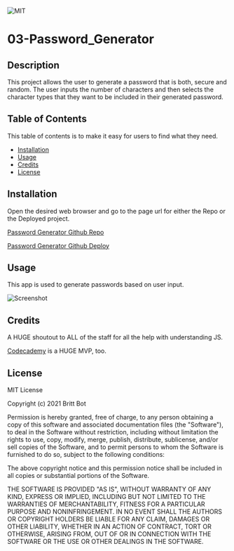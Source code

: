 ![MIT](https://img.shields.io/badge/License-MIT-yellow.svg)
# 03-Password_Generator
## Description 

This project allows the user to generate a password that is both, secure and random. The user inputs the number of characters and then selects the character types that they want to be included in their generated password.


## Table of Contents 

This table of contents is to make it easy for users to find what they need.

* [Installation](#installation)
* [Usage](#usage)
* [Credits](#credits)
* [License](#license)


## Installation

Open the desired web browser and go to the page url for either the Repo or the Deployed project.

[Password Generator Github Repo](https://github.com/britt-bot/03-Password_Generator)

[Password Generator Github Deploy](https://britt-bot.github.io/03-Password_Generator/)


## Usage 

This app is used to generate passwords based on user input.

![Screenshot](https://user-images.githubusercontent.com/77466708/114288949-7021aa80-9a39-11eb-9302-6987aa105e69.png)


## Credits

A HUGE shoutout to ALL of the staff for all the help with understanding JS. 

[Codecademy](https://www.codecademy.com/) is a HUGE MVP, too. 



## License

MIT License

Copyright (c) 2021 Britt Bot

Permission is hereby granted, free of charge, to any person obtaining a copy
of this software and associated documentation files (the "Software"), to deal
in the Software without restriction, including without limitation the rights
to use, copy, modify, merge, publish, distribute, sublicense, and/or sell
copies of the Software, and to permit persons to whom the Software is
furnished to do so, subject to the following conditions:

The above copyright notice and this permission notice shall be included in all
copies or substantial portions of the Software.

THE SOFTWARE IS PROVIDED "AS IS", WITHOUT WARRANTY OF ANY KIND, EXPRESS OR
IMPLIED, INCLUDING BUT NOT LIMITED TO THE WARRANTIES OF MERCHANTABILITY,
FITNESS FOR A PARTICULAR PURPOSE AND NONINFRINGEMENT. IN NO EVENT SHALL THE
AUTHORS OR COPYRIGHT HOLDERS BE LIABLE FOR ANY CLAIM, DAMAGES OR OTHER
LIABILITY, WHETHER IN AN ACTION OF CONTRACT, TORT OR OTHERWISE, ARISING FROM,
OUT OF OR IN CONNECTION WITH THE SOFTWARE OR THE USE OR OTHER DEALINGS IN THE
SOFTWARE.
